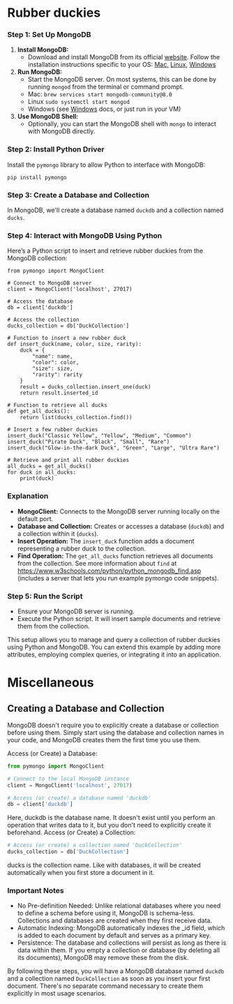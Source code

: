 # Rubber duckies

### Step 1: Set Up MongoDB

1. **Install MongoDB:**
   * Download and install MongoDB from its official [website](https://www.mongodb.com/try/download/community). Follow the installation instructions specific to your OS: [Mac](https://www.mongodb.com/docs/manual/tutorial/install-mongodb-on-os-x/)[,]() [Linux](https://www.mongodb.com/docs/manual/administration/install-on-linux/), [Windows](https://www.mongodb.com/docs/manual/tutorial/install-mongodb-on-windows/)
2. **Run MongoDB:**
   * Start the MongoDB server. On most systems, this can be done by running `mongod` from the terminal or command prompt.
   * Mac:
     `brew services start mongodb-community@8.0`
   * Linux
     `sudo systemctl start mongod`
   * Windows (see [Windows](https://www.mongodb.com/docs/manual/tutorial/install-mongodb-on-windows/) docs, or just run in your VM)
3. **Use MongoDB Shell:**
   * Optionally, you can start the MongoDB shell with `mongo` to interact with MongoDB directly.

### Step 2: Install Python Driver

Install the `pymongo` library to allow Python to interface with MongoDB:


```
pip install pymongo
```

### Step 3: Create a Database and Collection

In MongoDB, we'll create a database named `duckdb` and a collection named `ducks`.

### Step 4: Interact with MongoDB Using Python

Here’s a Python script to insert and retrieve rubber duckies from the MongoDB collection:


```
from pymongo import MongoClient

# Connect to MongoDB server
client = MongoClient('localhost', 27017)

# Access the database
db = client['duckdb']

# Access the collection
ducks_collection = db['DuckCollection']

# Function to insert a new rubber duck
def insert_duck(name, color, size, rarity):
    duck = {
        "name": name,
        "color": color,
        "size": size,
        "rarity": rarity
    }
    result = ducks_collection.insert_one(duck)
    return result.inserted_id

# Function to retrieve all ducks
def get_all_ducks():
    return list(ducks_collection.find())

# Insert a few rubber duckies
insert_duck("Classic Yellow", "Yellow", "Medium", "Common")
insert_duck("Pirate Duck", "Black", "Small", "Rare")
insert_duck("Glow-in-the-dark Duck", "Green", "Large", "Ultra Rare")

# Retrieve and print all rubber duckies
all_ducks = get_all_ducks()
for duck in all_ducks:
    print(duck)
```

### Explanation

* **MongoClient:** Connects to the MongoDB server running locally on the default port.
* **Database and Collection:** Creates or accesses a database (`duckdb`) and a collection within it (`ducks`).
* **Insert Operation:** The `insert_duck` function adds a document representing a rubber duck to the collection.
* **Find Operation:** The `get_all_ducks` function retrieves all documents from the collection. See more information about `find` at https://www.w3schools.com/python/python_mongodb_find.asp (includes a server that lets you run example pymongo code snippets).

### Step 5: Run the Script

* Ensure your MongoDB server is running.
* Execute the Python script. It will insert sample documents and retrieve them from the collection.

This setup allows you to manage and query a collection of rubber duckies using Python and MongoDB. You can extend this example by adding more attributes, employing complex queries, or integrating it into an application.

# Miscellaneous

## Creating a Database and Collection

MongoDB doesn't require you to explicitly create a database or collection before using them. Simply start using the database and collection names in your code, and MongoDB creates them the first time you use them.

Access (or Create) a Database:

```python
from pymongo import MongoClient

# Connect to the local MongoDB instance
client = MongoClient('localhost', 27017)

# Access (or create) a database named 'duckdb'
db = client['duckdb']
```

Here, duckdb is the database name. It doesn't exist until you perform an operation that writes data to it, but you don't need to explicitly create it beforehand.
Access (or Create) a Collection:

```python
# Access (or create) a collection named 'DuckCollection'
ducks_collection = db['DuckCollection']
```

ducks is the collection name. Like with databases, it will be created automatically when you first store a document in it.

### Important Notes

* No Pre-definition Needed: Unlike relational databases where you need to define a schema before using it, MongoDB is schema-less. Collections and databases are created when they first receive data.
* Automatic Indexing: MongoDB automatically indexes the _id field, which is added to each document by default and serves as a primary key.
* Persistence: The database and collections will persist as long as there is data within them. If you empty a collection or database (by deleting all its documents), MongoDB may remove these from the disk.

By following these steps, you will have a MongoDB database named `duckdb` and a collection named `DuckCollection` as soon as you insert your first document. There's no separate command necessary to create them explicitly in most usage scenarios.
